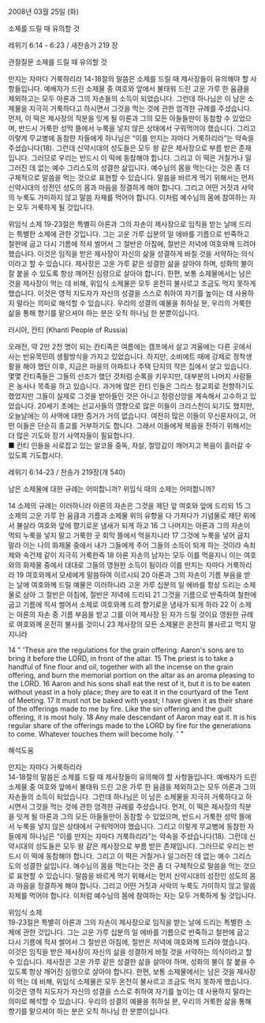 2008년 03월 25일 (화)

소제를 드릴 때 유의할 것



레위기 6:14 - 6:23 / 새찬송가 219 장


관찰질문
소제를 드릴 때 유의할 것

만지는 자마다 거룩하리라  14-18절의 말씀은 소제를 드릴 때 제사장들이 유의해야 할 사항들입니다. 예배자가 드린 소제물 중 여호와 앞에서 불태워 드린 고운 가루 한 움큼을 제외하고는 모두 아론과 그의 자손들의 소득이 되었습니다. 그런데 하나님은 이 남은 소제물을 지극히 거룩하다고 하시면서 그것을 먹는 것에 관한 엄격한 규례를 주셨습니다. 먼저, 이 떡은 제사장의 직분을 잇게 될 아론과 그의 모든 아들들만이 동참할 수 있었으며, 반드시 거룩한 성막 뜰에서 누룩을 넣지 않은 상태에서 구워먹어야 했습니다. 그리고 이렇게 무교병에 동참한 자들에게 하나님은 “이를 만지는 자마다 거룩하리라”는 약속을 주셨습니다(18). 그런데 신약시대의 성도들은 모두 왕 같은 제사장으로 부름 받은 존재입니다. 그러므로 우리는 반드시 이 떡에 동참해야 합니다. 그리고 이 떡은 거칠거나 일그러진 데 없는 예수 그리스도의 성결한 삶입니다. 예수님의 몸을 먹는다는 것은 좀 더 구체적으로 말씀을 먹는 것으로 표현할 수 있습니다. 말씀을 바르게 먹기 위해서는 먼저 신약시대의 성전인 성도의 몸과 마음을 정결하게 해야 합니다. 그리고 어떤 거짓과 사악의 누룩도 가미하지 않고 말씀 자체를 먹어야 합니다. 이처럼 예수님의 몸에 참여하는 자는 모두 거룩하게 될 것입니다.      

위임식 소제   19-23절은 특별히 아론과 그의 자손이 제사장으로 임직을 받는 날에 드리는 특별한 소제에 관한 것입니다. 그는 고운 가루 십분의 일 에바를 기름으로 반죽하고 철판에 굽고 다시 기름에 적셔 썰어서 그 절반은 아침에, 절반은 저녁에 여호와께 드려야 했습니다. 이것은 임직을 받은 제사장이 자신의 삶을 성결하게 바칠 것을 서약하는 의식이라고 할 수 있습니다. 제사장은 고운 가루 같은 성결한 삶을 살아야 하며, 성화의 불이 잘 붙을 수 있도록 항상 깨어진 심령으로 살아야 합니다. 한편, 보통 소제물에서는 남은 것을 제사장이 먹는 데 비해, 위임식 소제물은 모두 온전히 불사르고 조금도 먹지 못하게 했습니다. 이것은 영적 지도자가 자신의 성결을 스스로 취하여 자기를 높이는 데 사용하지 말라는 의미로 해석할 수 있습니다. 우리의 성결의 예물을 취하실 분, 우리의 거룩한 삶을 통해 향기를 맡으셔야 하는 분은 오직 하나님 한 분뿐이십니다.  

러시아, 칸티
(Khanti People of Russia) 

오래전, 약 2만 2천 명이 되는 칸티족은 여름에는 캠프에서 살고 겨울에는 다른 곳에서 사는 반유목민의 생활방식을 가지고 있었습니다. 하지만, 소비에트 때에 강제로 정착생활을 해야 했던 이후, 지금은 마을의 아파트나 주택 단지의 작은 집에서 살고 있습니다. 몇몇 칸티족들은 그들의 선조가 했던 것처럼 순록을 키우지만, 대부분의 나머지 사람들은 농사나 목축을 하고 있습니다. 과거에 많은 칸티 인들은 그리스 정교회로 전향하기도 했었지만 그들이 실제로 그것을 받아들인 것은 아니고 정령신앙을 계속해서 고수하고 있었습니다. 20세기 초에는 선교사들의 영향으로 많은 이들이 크리스천이 되기도 했지만, 오늘날에는 이 사역에 대한 증거가 거의 없습니다. 여전히 많은 이들이 무신론자이고, 어떤 이들은 단순히 종교를 거부하기도 합니다. 그래서 이들에게 복음을 전하기 위해서는 더 많은 기도와 장기 사역자들이 필요합니다.  
■ 칸티 인들을 사로잡고 있는 알코올 중독, 자살, 절망감이 깨어지고 복음이 흘러갈 수 있도록 기도합시다. 

레위기 6:14-23 / 찬송가 219장(개 540) 

남은 소제물에 대한 규례는 어떠합니까? 
위임식 때의 소제는 어떠합니까? 

14 소제의 규례는 이러하니라 아론의 자손은 그것을 제단 앞 여호와 앞에 드리되 15 그 소제의 고운 가루 한 움큼과 기름과 소제물 위의 유향을 다 가져다가 기념물로 제단 위에서 불살라 여호와 앞에 향기로운 냄새가 되게 하고 16 그 나머지는 아론과 그의 자손이 먹되 누룩을 넣지 말고 거룩한 곳 회막 뜰에서 먹을지니라 17 그것에 누룩을 넣어 굽지 말라 이는 나의 화제물 중에서 내가 그들에게 주어 그들의 소득이 되게 하는 것이라 속죄제와 속건제 같이 지극히 거룩한즉 18 아론 자손의 남자는 모두 이를 먹을지니 이는 여호와의 화제물 중에서 대대로 그들의 영원한 소득이 됨이라 이를 만지는 자마다 거룩하리라 19 여호와께서 모세에게 말씀하여 이르시되 20 아론과 그의 자손이 기름 부음을 받는 날에 여호와께 드릴 예물은 이러하니라 고운 가루 십분의 일 에바를 항상 드리는 소제물로 삼아 그 절반은 아침에, 절반은 저녁에 드리되 21 그것을 기름으로 반죽하여 철판에 굽고 기름에 적셔 썰어서 소제로 여호와께 드려 향기로운 냄새가 되게 하라 22 이 소제는 아론의 자손 중 기름 부음을 받고 그를 이어 제사장 된 자가 드릴 것이요 영원한 규례로 여호와께 온전히 불사를 것이니 23 제사장의 모든 소제물은 온전히 불사르고 먹지 말지니라  

14 " 'These are the regulations for the grain offering: Aaron's sons are to bring it before the LORD, in front of the altar. 15 The priest is to take a handful of fine flour and oil, together with all the incense on the grain offering, and burn the memorial portion on the altar as an aroma pleasing to the LORD. 16 Aaron and his sons shall eat the rest of it, but it is to be eaten without yeast in a holy place; they are to eat it in the courtyard of the Tent of Meeting. 17 It must not be baked with yeast; I have given it as their share of the offerings made to me by fire. Like the sin offering and the guilt offering, it is most holy. 18 Any male descendant of Aaron may eat it. It is his regular share of the offerings made to the LORD by fire for the generations to come. Whatever touches them will become holy. ' "

해석도움





만지는 자마다 거룩하리라  
14-18절의 말씀은 소제를 드릴 때 제사장들이 유의해야 할 사항들입니다. 예배자가 드린 소제물 중 여호와 앞에서 불태워 드린 고운 가루 한 움큼을 제외하고는 모두 아론과 그의 자손들의 소득이 되었습니다. 그런데 하나님은 이 남은 소제물을 지극히 거룩하다고 하시면서 그것을 먹는 것에 관한 엄격한 규례를 주셨습니다. 먼저, 이 떡은 제사장의 직분을 잇게 될 아론과 그의 모든 아들들만이 동참할 수 있었으며, 반드시 거룩한 성막 뜰에서 누룩을 넣지 않은 상태에서 구워먹어야 했습니다. 그리고 이렇게 무교병에 동참한 자들에게 하나님은 “이를 만지는 자마다 거룩하리라”는 약속을 주셨습니다(18). 그런데 신약시대의 성도들은 모두 왕 같은 제사장으로 부름 받은 존재입니다. 그러므로 우리는 반드시 이 떡에 동참해야 합니다. 그리고 이 떡은 거칠거나 일그러진 데 없는 예수 그리스도의 성결한 삶입니다. 예수님의 몸을 먹는다는 것은 좀 더 구체적으로 말씀을 먹는 것으로 표현할 수 있습니다. 말씀을 바르게 먹기 위해서는 먼저 신약시대의 성전인 성도의 몸과 마음을 정결하게 해야 합니다. 그리고 어떤 거짓과 사악의 누룩도 가미하지 않고 말씀 자체를 먹어야 합니다. 이처럼 예수님의 몸에 참여하는 자는 모두 거룩하게 될 것입니다.      

위임식 소제   
19-23절은 특별히 아론과 그의 자손이 제사장으로 임직을 받는 날에 드리는 특별한 소제에 관한 것입니다. 그는 고운 가루 십분의 일 에바를 기름으로 반죽하고 철판에 굽고 다시 기름에 적셔 썰어서 그 절반은 아침에, 절반은 저녁에 여호와께 드려야 했습니다. 이것은 임직을 받은 제사장이 자신의 삶을 성결하게 바칠 것을 서약하는 의식이라고 할 수 있습니다. 제사장은 고운 가루 같은 성결한 삶을 살아야 하며, 성화의 불이 잘 붙을 수 있도록 항상 깨어진 심령으로 살아야 합니다. 한편, 보통 소제물에서는 남은 것을 제사장이 먹는 데 비해, 위임식 소제물은 모두 온전히 불사르고 조금도 먹지 못하게 했습니다. 이것은 영적 지도자가 자신의 성결을 스스로 취하여 자기를 높이는 데 사용하지 말라는 의미로 해석할 수 있습니다. 우리의 성결의 예물을 취하실 분, 우리의 거룩한 삶을 통해 향기를 맡으셔야 하는 분은 오직 하나님 한 분뿐이십니다.
